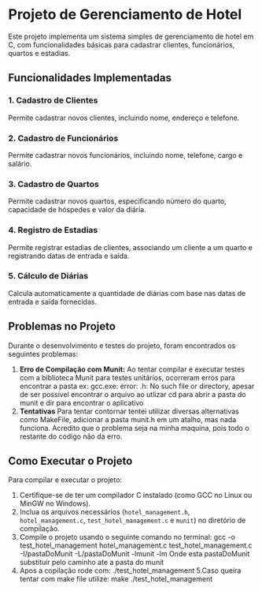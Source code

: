 # Projeto de Gerenciamento de Hotel

Este projeto implementa um sistema simples de gerenciamento de hotel em C, com funcionalidades básicas para cadastrar clientes, funcionários, quartos e estadias.

## Funcionalidades Implementadas

### 1. Cadastro de Clientes
Permite cadastrar novos clientes, incluindo nome, endereço e telefone.

### 2. Cadastro de Funcionários
Permite cadastrar novos funcionários, incluindo nome, telefone, cargo e salário.

### 3. Cadastro de Quartos
Permite cadastrar novos quartos, especificando número do quarto, capacidade de hóspedes e valor da diária.

### 4. Registro de Estadias
Permite registrar estadias de clientes, associando um cliente a um quarto e registrando datas de entrada e saída.

### 5. Cálculo de Diárias
Calcula automaticamente a quantidade de diárias com base nas datas de entrada e saída fornecidas.

## Problemas no Projeto

Durante o desenvolvimento e testes do projeto, foram encontrados os seguintes problemas:

1. **Erro de Compilação com Munit:**
   Ao tentar compilar e executar testes com a biblioteca Munit para testes unitários, ocorreram erros para encontrar a pasta ex: gcc.exe: error: .h: No such file or directory, apesar de ser possivel encontrar o arquivo ao utlizar cd para abrir a pasta do munit e dir para encontrar o aplicativo
2. **Tentativas**
   Para tentar contornar tentei utilizar diversas alternativas como MakeFile, adicionar a pasta munit.h em um atalho, mas nada funciona. Acredito que o problema seja na minha maquina, pois todo o restante do codigo não da erro.

## Como Executar o Projeto

Para compilar e executar o projeto:

1. Certifique-se de ter um compilador C instalado (como GCC no Linux ou MinGW no Windows).
2. Inclua os arquivos necessários (`hotel_management.h`, `hotel_management.c`, `test_hotel_management.c` e `munit`) no diretório de compilação.
3. Compile o projeto usando o seguinte comando no terminal:
   gcc -o test_hotel_management hotel_management.c test_hotel_management.c -I/pastaDoMunit -L/pastaDoMunit -lmunit -lm
   Onde esta pastaDoMunit substituir pelo caminho ate a pasta do munit
4. Apos a copilação rode com:
   ./test_hotel_management
5.Caso queira tentar com make file utilize:
  make
  ./test_hotel_management
